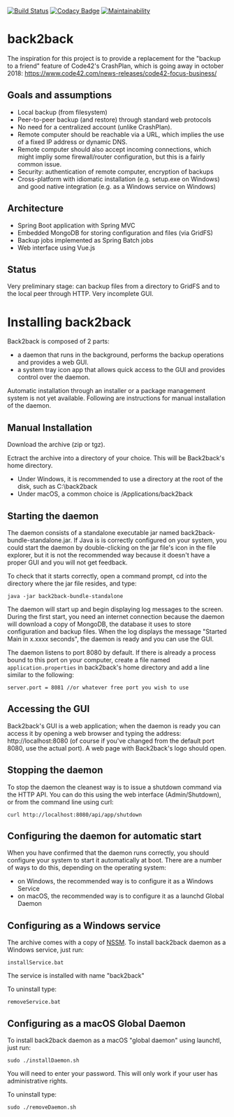 [![Build Status](https://travis-ci.org/ogerardin/back2back.svg?branch=master)](https://travis-ci.org/ogerardin/back2back)
[![Codacy Badge](https://api.codacy.com/project/badge/Grade/b2e743252e2348efb0c159eddbddf6a3)](https://www.codacy.com/app/ogerardin/back2back)
[![Maintainability](https://api.codeclimate.com/v1/badges/67e8d5748c5eb127f032/maintainability)](https://codeclimate.com/github/ogerardin/back2back/maintainability)

back2back
=========

The inspiration for this project is to provide a replacement for the "backup to a friend" feature of Code42's CrashPlan,
which is going away in october 2018: https://www.code42.com/news-releases/code42-focus-business/


Goals and assumptions
-----
- Local backup (from filesystem)
- Peer-to-peer backup (and restore) through standard web protocols
- No need for a centralized account (unlike CrashPlan). 
- Remote computer should be reachable via a URL, which implies the use of a fixed IP address or dynamic DNS. 
- Remote computer should also accept incoming connections, which might impliy some firewall/router configuration, 
but this is a fairly common issue.  
- Security: authentication of remote computer, encryption of backups 
- Cross-platform with idiomatic installation (e.g. setup.exe on Windows) and good native integration (e.g. as a Windows 
service on Windows)


Architecture
------------
- Spring Boot application with Spring MVC
- Embedded MongoDB for storing configuration and files (via GridFS)
- Backup jobs implemented as Spring Batch jobs
- Web interface using Vue.js


Status
------
Very preliminary stage: can backup files from a directory to GridFS and to the local peer through HTTP. Very 
incomplete GUI.  

Installing back2back
====================
Back2back is composed of 2 parts:
* a daemon that runs in the background, performs the backup operations and provides a web GUI.
* a system tray icon app that allows quick access to the GUI and provides control over the daemon.

Automatic installation through an installer or a package management system is not yet available. Following are 
instructions for manual installation of the daemon.

Manual Installation
-------------------
Download the archive (zip or tgz).

Ectract the archive into a directory of your choice. This will be Back2back's home directory.
* Under Windows, it is recommended to use a directory at the root of the disk, such as C:\back2back
* Under macOS, a common choice is /Applications/back2back

Starting the daemon
-------------------
The daemon consists of a standalone executable jar named back2back-bundle-standalone.jar. If Java is is correctly 
configured on your system, you could start the daemon by double-clicking on the jar file's icon in the file explorer, but 
it is not the recommended way because it doesn't have a proper GUI and you will not get feedback.

To check that it starts correctly, open a command prompt, cd into the directory where the jar file resides, and type:

    java -jar back2back-bundle-standalone

The daemon will start up and begin displaying log messages to the screen.
During the first start, you need an internet connection because the daemon will download a copy of MongoDB, the database
it uses to store configuration and backup files.
When the log displays the message "Started Main in x.xxxx seconds", the daemon is ready and you can use the GUI.

The daemon listens to port 8080 by default. If there is already a process bound to this port on your computer, create
a file named `application.properties` in back2back's home directory and add a line similar to the following:

    server.port = 8081 //or whatever free port you wish to use

Accessing the GUI
-----------------
Back2back's GUI is a web application; when the daemon is ready you can access it by opening a web browser and typing
the address: http://localhost:8080 (of course if you've changed from the default port 8080, use the actual port).
A web page with Back2back's logo should open.


Stopping the daemon
-------------------
To stop the daemon the cleanest way is to issue a shutdown command via the HTTP API. You can do this using
the web interface (Admin/Shutdown), or from the command line using curl:

    curl http://localhost:8080/api/app/shutdown

Configuring the daemon for automatic start
------------------------------------------
When you have confirmed that the daemon runs correctly, you should configure your system to start it automatically at
boot. There are a number of ways to do this, depending on the operating system:
* on Windows, the recommended way is to configure it as a Windows Service
* on macOS, the recommended way is to configure it as a launchd Global Daemon

Configuring as a Windows service
--------------------------------
The archive comes with a copy of [NSSM](http://nssm.cc).
To install back2back daemon as a Windows service, just run:

    installService.bat

The service is installed with name "back2back"

To uninstall type:

    removeService.bat


Configuring as a macOS Global Daemon
------------------------------------
To install back2back daemon as a macOS "global daemon" using launchtl, just run:

    sudo ./installDaemon.sh

You will need to enter your password. This will only work if your user has administrative rights.

To uninstall type:

    sudo ./removeDaemon.sh








